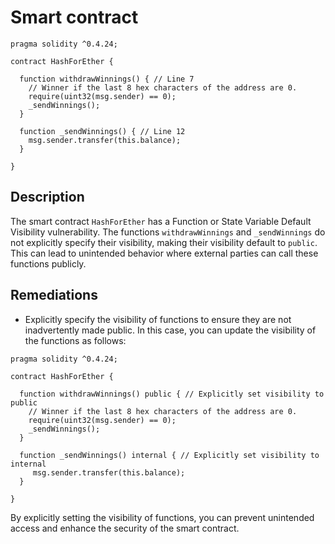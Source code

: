 # Smart contract

```solidity
pragma solidity ^0.4.24;

contract HashForEther {

  function withdrawWinnings() { // Line 7
    // Winner if the last 8 hex characters of the address are 0. 
    require(uint32(msg.sender) == 0);
    _sendWinnings();
  }
  
  function _sendWinnings() { // Line 12
    msg.sender.transfer(this.balance);
  }
     
}
```

## Description

The smart contract `HashForEther` has a Function or State Variable Default Visibility vulnerability. The functions `withdrawWinnings` and `_sendWinnings` do not explicitly specify their visibility, making their visibility default to `public`. This can lead to unintended behavior where external parties can call these functions publicly.

## Remediations

- Explicitly specify the visibility of functions to ensure they are not inadvertently made public. In this case, you can update the visibility of the functions as follows:

```solidity
pragma solidity ^0.4.24;

contract HashForEther {
  
  function withdrawWinnings() public { // Explicitly set visibility to public
    // Winner if the last 8 hex characters of the address are 0.
    require(uint32(msg.sender) == 0);
    _sendWinnings();
  }
  
  function _sendWinnings() internal { // Explicitly set visibility to internal
     msg.sender.transfer(this.balance);
  }

}
```

By explicitly setting the visibility of functions, you can prevent unintended access and enhance the security of the smart contract.